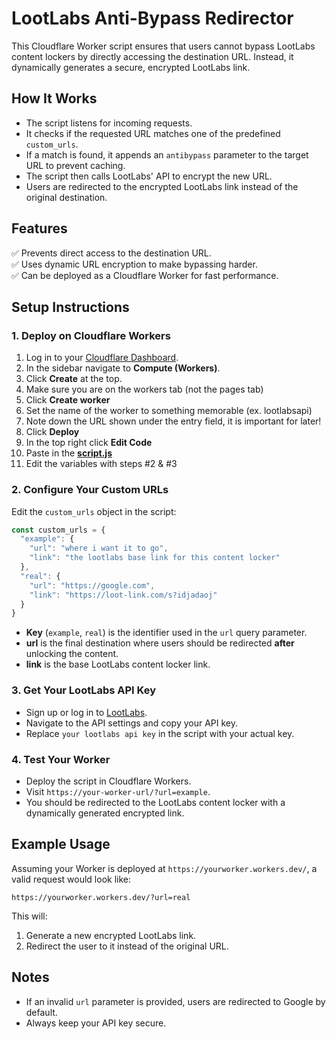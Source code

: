 # LootLabs Anti-Bypass Redirector

This Cloudflare Worker script ensures that users cannot bypass LootLabs content lockers by directly accessing the destination URL. Instead, it dynamically generates a secure, encrypted LootLabs link.

## How It Works
- The script listens for incoming requests.
- It checks if the requested URL matches one of the predefined `custom_urls`.
- If a match is found, it appends an `antibypass` parameter to the target URL to prevent caching.
- The script then calls LootLabs' API to encrypt the new URL.
- Users are redirected to the encrypted LootLabs link instead of the original destination.

## Features
✅ Prevents direct access to the destination URL.<br>
✅ Uses dynamic URL encryption to make bypassing harder.<br>
✅ Can be deployed as a Cloudflare Worker for fast performance.<br>

## Setup Instructions

### 1. Deploy on Cloudflare Workers
1. Log in to your [Cloudflare Dashboard](https://dash.cloudflare.com/).
2. In the sidebar navigate to **Compute (Workers)**.
3. Click **Create** at the top.
4. Make sure you are on the workers tab (not the pages tab)
5. Click **Create worker**
6. Set the name of the worker to something memorable (ex. lootlabsapi)
7. Note down the URL shown under the entry field, it is important for later!
8. Click **Deploy**
9. In the top right click **Edit Code**
10. Paste in the **[script.js](https://raw.githubusercontent.com/kbdevs/lootlabs-antibypass/refs/heads/main/script.js?v=1)**
11. Edit the variables with steps #2 & #3

### 2. Configure Your Custom URLs
Edit the `custom_urls` object in the script:

```javascript
const custom_urls = {
  "example": {
    "url": "where i want it to go",
    "link": "the lootlabs base link for this content locker"
  },
  "real": {
    "url": "https://google.com",
    "link": "https://loot-link.com/s?idjadaoj"
  }
}
```
- **Key** (`example`, `real`) is the identifier used in the `url` query parameter.
- **url** is the final destination where users should be redirected **after** unlocking the content.
- **link** is the base LootLabs content locker link.

### 3. Get Your LootLabs API Key
- Sign up or log in to [LootLabs](https://creators.lootlabs.gg/advanced).
- Navigate to the API settings and copy your API key.
- Replace `your lootlabs api key` in the script with your actual key.

### 4. Test Your Worker
- Deploy the script in Cloudflare Workers.
- Visit `https://your-worker-url/?url=example`.
- You should be redirected to the LootLabs content locker with a dynamically generated encrypted link.

## Example Usage
Assuming your Worker is deployed at `https://yourworker.workers.dev/`, a valid request would look like:

```
https://yourworker.workers.dev/?url=real
```
This will:
1. Generate a new encrypted LootLabs link.
2. Redirect the user to it instead of the original URL.

## Notes
- If an invalid `url` parameter is provided, users are redirected to Google by default.
- Always keep your API key secure.
